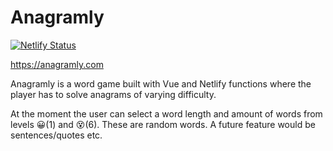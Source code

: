 # Anagramly

[![Netlify Status](https://api.netlify.com/api/v1/badges/a144bc4a-64f2-4930-86a6-a28fc58db706/deploy-status)](#)   

https://anagramly.com

Anagramly is a word game built with Vue and Netlify functions where the player has to solve anagrams of varying difficulty.

At the moment the user can select a word length and amount of words from levels 😀(1) and 😵(6). These are random words. A future feature would be sentences/quotes etc.
